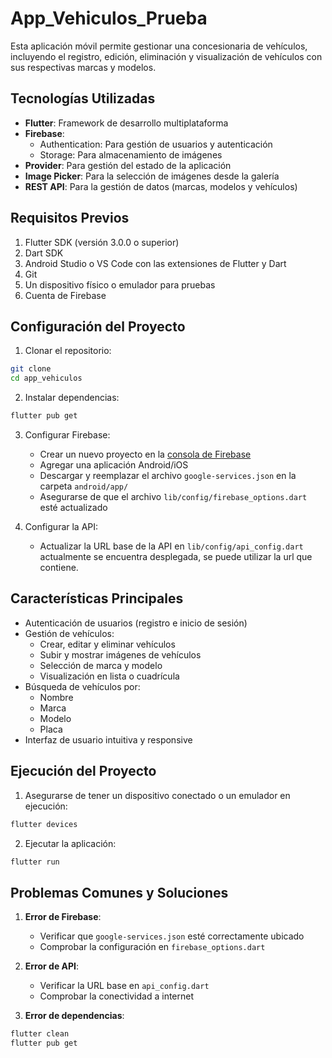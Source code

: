 # App_Vehiculos_Prueba

Esta aplicación móvil permite gestionar una concesionaria de vehículos, incluyendo el registro, edición, eliminación y visualización de vehículos con sus respectivas marcas y modelos.

## Tecnologías Utilizadas

- **Flutter**: Framework de desarrollo multiplataforma
- **Firebase**: 
  - Authentication: Para gestión de usuarios y autenticación
  - Storage: Para almacenamiento de imágenes
- **Provider**: Para gestión del estado de la aplicación
- **Image Picker**: Para la selección de imágenes desde la galería
- **REST API**: Para la gestión de datos (marcas, modelos y vehículos)

## Requisitos Previos

1. Flutter SDK (versión 3.0.0 o superior)
2. Dart SDK
3. Android Studio o VS Code con las extensiones de Flutter y Dart
4. Git
5. Un dispositivo físico o emulador para pruebas
6. Cuenta de Firebase

## Configuración del Proyecto

1. Clonar el repositorio:
```bash
git clone 
cd app_vehiculos
```

2. Instalar dependencias:
```bash
flutter pub get
```

3. Configurar Firebase:
   - Crear un nuevo proyecto en la [consola de Firebase](https://console.firebase.google.com)
   - Agregar una aplicación Android/iOS
   - Descargar y reemplazar el archivo `google-services.json` en la carpeta `android/app/`
   - Asegurarse de que el archivo `lib/config/firebase_options.dart` esté actualizado

4. Configurar la API:
   - Actualizar la URL base de la API en `lib/config/api_config.dart`
actualmente se encuentra desplegada, se puede utilizar la url que contiene.


## Características Principales

- Autenticación de usuarios (registro e inicio de sesión)
- Gestión de vehículos:
  - Crear, editar y eliminar vehículos
  - Subir y mostrar imágenes de vehículos
  - Selección de marca y modelo
  - Visualización en lista o cuadrícula
- Búsqueda de vehículos por:
  - Nombre
  - Marca
  - Modelo
  - Placa
- Interfaz de usuario intuitiva y responsive

## Ejecución del Proyecto

1. Asegurarse de tener un dispositivo conectado o un emulador en ejecución:
```bash
flutter devices
```

2. Ejecutar la aplicación:
```bash
flutter run
```

## Problemas Comunes y Soluciones

1. **Error de Firebase**: 
   - Verificar que `google-services.json` esté correctamente ubicado
   - Comprobar la configuración en `firebase_options.dart`

2. **Error de API**:
   - Verificar la URL base en `api_config.dart`
   - Comprobar la conectividad a internet

3. **Error de dependencias**:
```bash
flutter clean
flutter pub get
```

